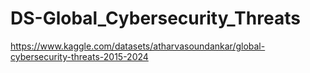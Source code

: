 # DS-Global_Cybersecurity_Threats
https://www.kaggle.com/datasets/atharvasoundankar/global-cybersecurity-threats-2015-2024
